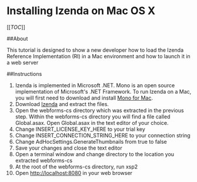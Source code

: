 # Installing Izenda on Mac OS X

[[_TOC_]]

##About

This tutorial is designed to show a new developer how to load the Izenda Reference Implementation (RI) in a Mac environment and how to launch it in a web server

##Instructions

1. Izenda is implemented in Microsoft .NET.  Mono is an open source implementation of Microsoft's .NET Framework.  To run Izenda on a Mac, you will first need to download and install [Mono for Mac](http://download.mono-project.com/archive/2.10.11/macos-10-x86//MonoFramework-MRE-2.10.11.macos10.xamarin.x86.dmg).
1. Download [Izenda](http://archives.izenda.us/ri/webforms-cs.zip) and extract the files.
1. Open the webforms-cs directory which was extracted in the previous step.  Within the webforms-cs directory you will find a file called Global.asax.  Open Global.asax in the text editor of your choice.
1. Change INSERT_LICENSE_KEY_HERE to your trial key
1. Change INSERT_CONNECTION_STRING_HERE to your connection string
1. Change AdHocSettings.GenerateThumbnails from true to false
1. Save your changes and close the text editor
1. Open a terminal window and change directory to the location you extracted webforms-cs
1. At the root of the webforms-cs directory, run xsp2
1. Open [http://localhost:8080](http://localhost:8080) in your web browser

